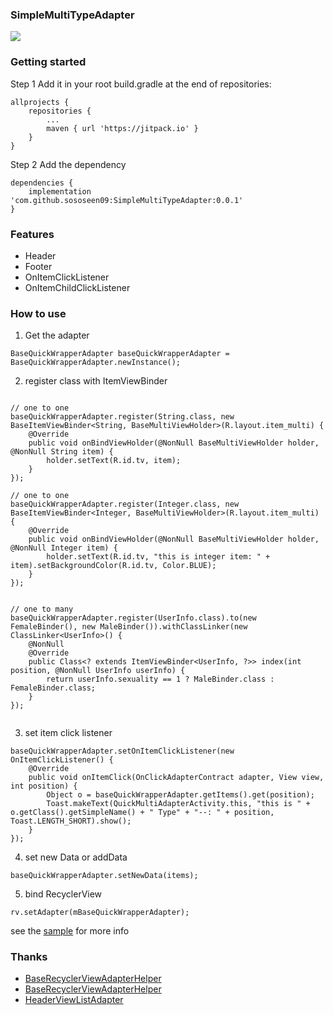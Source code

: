 ### SimpleMultiTypeAdapter

[![](https://jitpack.io/v/sososeen09/SimpleMultiTypeAdapter.svg)](https://jitpack.io/#sososeen09/SimpleMultiTypeAdapter)

### Getting started

Step 1 Add it in your root build.gradle at the end of repositories:
```
allprojects {
    repositories {
        ...
        maven { url 'https://jitpack.io' }
    }
}
```

Step 2 Add the dependency
```
dependencies {
    implementation 'com.github.sososeen09:SimpleMultiTypeAdapter:0.0.1'
}
```

### Features
- Header
- Footer
- OnItemClickListener
- OnItemChildClickListener

### How to use
1. Get the adapter
```
BaseQuickWrapperAdapter baseQuickWrapperAdapter = BaseQuickWrapperAdapter.newInstance();
```

2. register class with ItemViewBinder

```

// one to one
baseQuickWrapperAdapter.register(String.class, new BaseItemViewBinder<String, BaseMultiViewHolder>(R.layout.item_multi) {
    @Override
    public void onBindViewHolder(@NonNull BaseMultiViewHolder holder, @NonNull String item) {
        holder.setText(R.id.tv, item);
    }
});

// one to one
baseQuickWrapperAdapter.register(Integer.class, new BaseItemViewBinder<Integer, BaseMultiViewHolder>(R.layout.item_multi) {
    @Override
    public void onBindViewHolder(@NonNull BaseMultiViewHolder holder, @NonNull Integer item) {
        holder.setText(R.id.tv, "this is integer item: " + item).setBackgroundColor(R.id.tv, Color.BLUE);
    }
});


// one to many
baseQuickWrapperAdapter.register(UserInfo.class).to(new FemaleBinder(), new MaleBinder()).withClassLinker(new ClassLinker<UserInfo>() {
    @NonNull
    @Override
    public Class<? extends ItemViewBinder<UserInfo, ?>> index(int position, @NonNull UserInfo userInfo) {
        return userInfo.sexuality == 1 ? MaleBinder.class : FemaleBinder.class;
    }
});


```

3. set item click listener

```
baseQuickWrapperAdapter.setOnItemClickListener(new OnItemClickListener() {
    @Override
    public void onItemClick(OnClickAdapterContract adapter, View view, int position) {
        Object o = baseQuickWrapperAdapter.getItems().get(position);
        Toast.makeText(QuickMultiAdapterActivity.this, "this is " + o.getClass().getSimpleName() + " Type" + "--: " + position, Toast.LENGTH_SHORT).show();
    }
});

```

4. set new Data or addData

```
baseQuickWrapperAdapter.setNewData(items);

```

5. bind RecyclerView

```
rv.setAdapter(mBaseQuickWrapperAdapter);
```

see the [sample](https://github.com/sososeen09/SimpleMultiTypeAdapter) for more info
### Thanks
- [BaseRecyclerViewAdapterHelper](https://github.com/CymChad/BaseRecyclerViewAdapterHelper)
- [BaseRecyclerViewAdapterHelper](https://github.com/CymChad/BaseRecyclerViewAdapterHelper)
- [HeaderViewListAdapter](http://androidxref.com/7.1.2_r36/xref/frameworks/base/core/java/android/widget/HeaderViewListAdapter.java)
